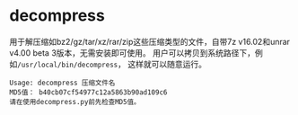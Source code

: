 # decompress  
用于解压缩如bz2/gz/tar/xz/rar/zip这些压缩类型的文件，自带7z v16.02和unrar v4.00 beta 3版本，无需安装即可使用。
用户可以拷贝到系统路径下，例如```/usr/local/bin/decompress```， 这样就可以随意运行。  
	
	Usage: decompress 压缩文件名
	MD5值： b40cb07cf54977c12a5863b90ad109c6
	请在使用decompress.py前先检查MD5值。
